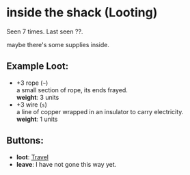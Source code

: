 # inside the shack (Looting)

Seen 7 times. Last seen ??.

maybe there's some supplies inside.

## Example Loot:

- +3 rope (<code>~</code>)  
  a small section of rope, its ends frayed.  
  **weight**: 3 units
- +3 wire (<code>s</code>)  
  a line of copper wrapped in an insulator to carry electricity.  
  **weight**: 1 units

## Buttons:

- **loot**: [Travel](Travel-travel.md)
- **leave**: I have not gone this way yet.
